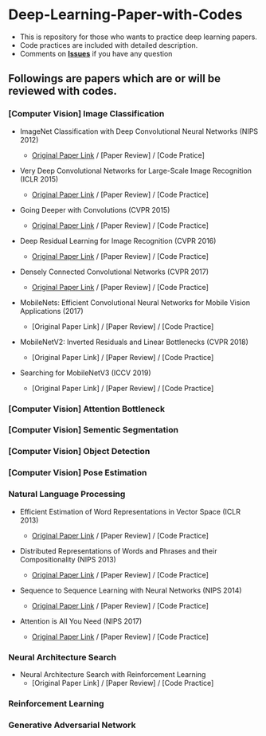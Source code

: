 # Deep-Learning-Paper-with-Codes

* This is repository for those who wants to practice deep learning papers.
* Code practices are included with detailed description.
* Comments on [**Issues**](https://github.com/EggPudding/Deep-Learning-Practice-with-Codes/issues) if you have any question

## Followings are papers which are or will be reviewed with codes.
### [Computer Vision] Image Classification
* ImageNet Classification with Deep Convolutional Neural Networks (NIPS 2012)
  * [Original Paper Link](https://proceedings.neurips.cc/paper/2012/hash/c399862d3b9d6b76c8436e924a68c45b-Abstract.html) / [Paper Review] / [Code Pratice]

* Very Deep Convolutional Networks for Large-Scale Image Recognition (ICLR 2015)
  * [Original Paper Link](https://arxiv.org/abs/1409.1556) / [Paper Review] / [Code Practice]

* Going Deeper with Convolutions (CVPR 2015)
  * [Original Paper Link](https://arxiv.org/abs/1409.4842) / [Paper Review] / [Code Practice]

* Deep Residual Learning for Image Recognition (CVPR 2016)
  * [Original Paper Link](https://arxiv.org/abs/1512.03385) / [Paper Review] / [Code Practice]
  
* Densely Connected Convolutional Networks (CVPR 2017)
  * [Original Paper Link](https://arxiv.org/abs/1608.06993) / [Paper Review] / [Code Practice]
  
* MobileNets: Efficient Convolutional Neural Networks for Mobile Vision Applications (2017)
  * [Original Paper Link] / [Paper Review] / [Code Practice]
  
* MobileNetV2: Inverted Residuals and Linear Bottlenecks (CVPR 2018)
  * [Original Paper Link] / [Paper Review] / [Code Practice]
  
* Searching for MobileNetV3 (ICCV 2019)
  * [Original Paper Link] / [Paper Review] / [Code Practice]
  
### [Computer Vision] Attention Bottleneck
  
### [Computer Vision] Sementic Segmentation

### [Computer Vision] Object Detection

### [Computer Vision] Pose Estimation

### Natural Language Processing

* Efficient Estimation of Word Representations in Vector Space (ICLR 2013)
  * [Original Paper Link](https://arxiv.org/abs/1301.3781) / [Paper Review] / [Code Practice]
  
* Distributed Representations of Words and Phrases and their Compositionality (NIPS 2013)
  * [Original Paper Link](https://arxiv.org/abs/1310.4546) / [Paper Review] / [Code Practice]
 
* Sequence to Sequence Learning with Neural Networks (NIPS 2014)
  * [Original Paper Link](https://arxiv.org/abs/1409.3215) / [Paper Review] / [Code Practice]
  
* Attention is All You Need (NIPS 2017)
  * [Original Paper Link](https://arxiv.org/abs/1706.03762) / [Paper Review] / [Code Practice]

### Neural Architecture Search

* Neural Architecture Search with Reinforcement Learning
  * [Original Paper Link] / [Paper Review] / [Code Practice]
  
### Reinforcement Learning

### Generative Adversarial Network

